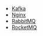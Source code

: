 - [Kafka](Kafka/README.md)
- [Nginx](Nginx/README.md)
- [RabbitMQ](RabbitMQ/README.md)
- [RocketMQ](RocketMQ/README.md)
